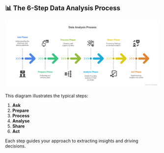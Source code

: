 ## 📊 The 6-Step Data Analysis Process

![6-step data analysis process diagram showing ask, prepare, process, analyse, share, act](./Images/data_analysis_6_steps.png)

This diagram illustrates the typical steps:
1. **Ask**
2. **Prepare**
3. **Process**
4. **Analyse**
5. **Share**
6. **Act**

Each step guides your approach to extracting insights and driving decisions.
